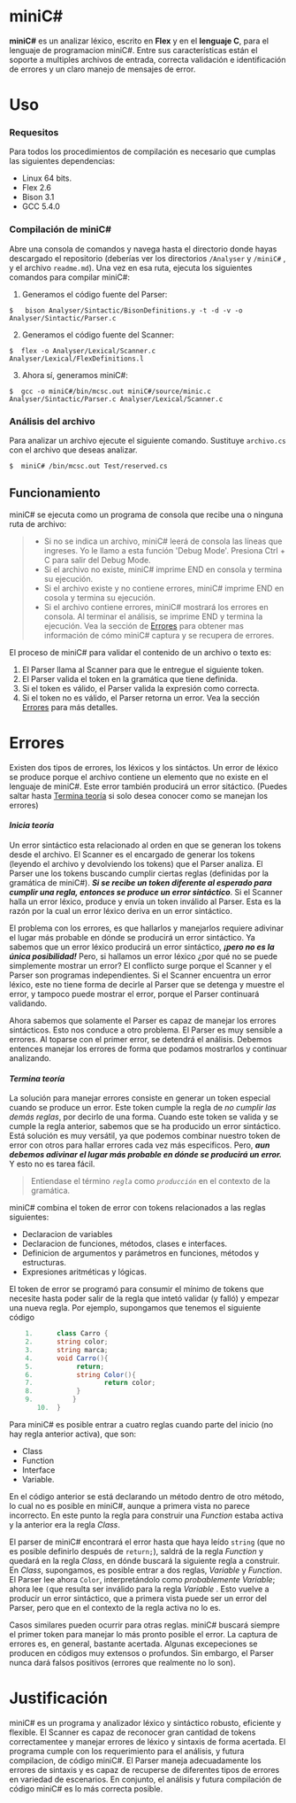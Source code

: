 # miniC#

**miniC#** es un analizar léxico, escrito en **Flex** y en el **lenguaje C**, para el lenguaje de programacion miniC#. Entre sus características están el soporte a multiples archivos de entrada, correcta validación e identificación de errores y un claro manejo de mensajes de error. 

# Uso

### Requesitos
Para todos los procedimientos de compilación es necesario que cumplas las siguientes dependencias:
- Linux 64 bits.
- Flex 2.6
- Bison 3.1
- GCC 5.4.0


### Compilación de miniC#

Abre una consola de comandos y navega hasta el directorio donde hayas descargado el repositorio  (deberías ver los directorios `/Analyser` y `/miniC#` , y el archivo `readme.md`). Una vez en esa ruta, ejecuta los siguientes comandos para compilar miniC#:

1. Generamos el código fuente del Parser:
```shell
$   bison Analyser/Sintactic/BisonDefinitions.y -t -d -v -o Analyser/Sintactic/Parser.c
```
2. Generamos el código fuente del Scanner:
```shell
$  flex -o Analyser/Lexical/Scanner.c Analyser/Lexical/FlexDefinitions.l
```
3. Ahora sí, generamos miniC#:
```shell
$  gcc -o miniC#/bin/mcsc.out miniC#/source/minic.c  Analyser/Sintactic/Parser.c Analyser/Lexical/Scanner.c
```
### Análisis del archivo
Para analizar un archivo ejecute el siguiente comando. Sustituye `archivo.cs` con el archivo que deseas analizar.
```shell
$  miniC# /bin/mcsc.out Test/reserved.cs
```

## Funcionamiento
miniC#  se ejecuta como un programa de consola que recibe una o ninguna ruta de archivo:

> - Si no se indica un archivo, miniC# leerá de consola las líneas que ingreses. Yo le llamo a esta función 'Debug Mode'. Presiona Ctrl + C para salir del Debug Mode.
> - Si el archivo no existe, miniC# imprime END en consola y termina su ejecución.
> - Si el archivo existe y no contiene errores, miniC# imprime END en cosola y termina su ejecución.
> - Si el archivo contiene errores, miniC# mostrará los errores en consola. Al terminar el análisis, se imprime END y termina la ejecución. Vea la sección de [Errores](#errores) para obtener mas información de cómo miniC# captura y se recupera de errores.

El proceso de miniC# para validar el contenido de un archivo o texto es:
1.	El Parser llama al Scanner para que le entregue el siguiente token.
2.	El Parser valida el token en la gramática que tiene definida.
3.	Si el token es válido, el Parser valida la expresión como correcta.
4.	Si el token no es válido, el Parser retorna un error. Vea la sección [Errores](#errores) para más detalles.

# Errores
Existen dos tipos de errores, los léxicos y los sintáctos. Un error de léxico se produce porque el archivo contiene un elemento que no existe en el lenguaje de miniC#. Este error también producirá un error sitáctico.  (Puedes saltar hasta [Termina teoría](#termina-teoría) si solo desea conocer como se manejan los errores)
#### *Inicia teoría*
Un error sintáctico esta relacionado al orden en que se generan los tokens desde el archivo. El Scanner es el encargado de generar los tokens (leyendo el archivo y devolviendo los tokens) que el Parser analiza. El Parser une los tokens buscando cumplir ciertas reglas (definidas por la gramática de miniC#). ***Si se recibe un token diferente al esperado para cumplir una regla, entonces se produce un error sintáctico***. Si el Scanner halla un error léxico, produce y envía un token inválido al Parser. Esta es la razón por la cual un error léxico deriva en un error sintáctico. 

El problema con los errores, es que hallarlos y manejarlos requiere adivinar el lugar más probable en dónde se producirá un error sintáctico. Ya sabemos que un error léxico producirá un error sintáctico, ***¡pero no es la única posibilidad!***  Pero, si hallamos un error léxico ¿por qué no se puede simplemente mostrar un error? El conflicto surge porque el Scanner y el Parser son programas independientes. Si el Scanner encuentra un error léxico, este no tiene forma de decirle al Parser que se detenga y muestre el error, y tampoco puede mostrar el error, porque el Parser continuará validando. 

Ahora sabemos que solamente el Parser es capaz de manejar los errores sintácticos. Esto nos conduce a otro problema. El Parser es muy sensible a errores. Al toparse con el primer error, se detendrá el análisis. Debemos entences manejar los errores de forma que podamos mostrarlos y continuar analizando. 
#### *Termina teoría*
La solución para manejar errores consiste en generar un token especial cuando se produce un error. Este token cumple la regla de *no cumplir las demás reglas*, por decirlo de una forma. Cuando este token se valida y se cumple la regla anterior, sabemos que se ha producido un error sintáctico. Está solución es muy versátil, ya que podemos combinar nuestro token de error con otros para hallar errores cada vez más especificos. Pero, ***aun debemos adivinar el lugar más probable en dónde se producirá un error.*** Y esto no es tarea fácil. 
>Entiendase el término *`regla`* como *`producción`* en el contexto de la gramática.

miniC# combina el token de error con tokens relacionados a las reglas siguientes:

- Declaracion de variables
- Declaracion de funciones, métodos, clases e interfaces.
- Definicion de argumentos y parámetros en funciones, métodos y estructuras.
- Expresiones aritméticas y lógicas. 

El token de error se programó para consumir el mínimo de tokens que necesite hasta poder salir de la regla que intetó validar (y falló) y empezar una nueva regla. Por ejemplo, supongamos que tenemos el siguiente código

```c#
	1.  	class Carro {
	2.		string color;
	3.		string marca;
	4.		void Carro(){
	5.		     return;
	6.		     string Color(){
	7.		            return color;
	8.		     }
	9.	        }
       10.	}
```
Para miniC# es posible entrar a cuatro reglas cuando parte del inicio (no hay regla anterior activa), que son:
- Class
- Function
- Interface
- Variable.

En el código anterior se está declarando un método dentro de otro método, lo cual no es posible en miniC#, aunque a primera vista no parece incorrecto. En este punto la regla para construir una *Function* estaba activa y la anterior era la regla *Class*. 

El parser de miniC# encontrará  el error hasta que haya leído `string` (que no es posible definirlo después de `return;`), saldrá de la regla *Function* y quedará en la regla *Class*, en dónde buscará la siguiente regla a construir. En *Class*, supongamos, es posible entrar a dos reglas, *Variable* y *Function*. El Parser lee ahora `Color`, interpretándolo como *probablemente Variable*; ahora lee `(`que resulta ser inválido para la regla *Variable* . Esto vuelve a producir un error sintáctico, que a primera vista puede ser un error del Parser, pero que en el contexto de la regla activa no lo es. 

Casos similares pueden ocurrir para otras reglas. miniC# buscará siempre el primer token para manejar lo más pronto posible el error. La captura de errores es, en general, bastante acertada. Algunas excepeciones se producen en códigos muy extensos o profundos. Sin embargo, el Parser nunca dará falsos positivos (errores que realmente no lo son). 


# Justificación
miniC# es un programa y analizador léxico y sintáctico robusto, eficiente y flexible. El Scanner es capaz de reconocer gran cantidad de tokens correctamentee y manejar errores de léxico y sintaxis de forma acertada. El programa cumple con los requerimiento para el análisis, y futura compilacion, de código miniC#. El Parser maneja adecuadamente los errores de sintaxis y es capaz de recuperse de diferentes tipos de errores en variedad de escenarios. En conjunto, el análisis y futura compilación de código miniC# es lo más correcta posible.